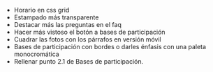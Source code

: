 - Horario en css grid
- Estampado más transparente
- Destacar más las preguntas en el faq
- Hacer más vistoso el botón a bases de participación
- Cuadrar las fotos con los párrafos en versión móvil
- Bases de participación con bordes o darles énfasis con una paleta monocromática
- Rellenar punto 2.1 de Bases de participación.